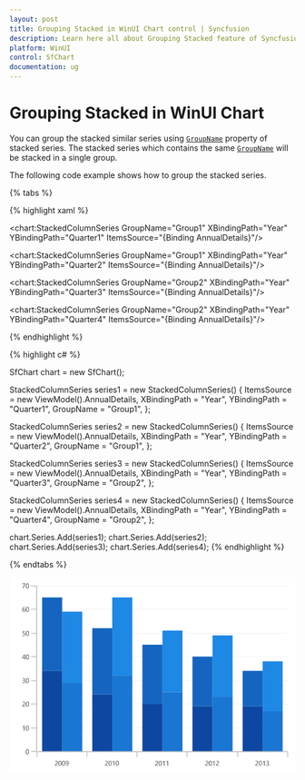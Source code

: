 ```yaml
---
layout: post
title: Grouping Stacked in WinUI Chart control | Syncfusion
description: Learn here all about Grouping Stacked feature of Syncfusion WinUI Chart control and more details.
platform: WinUI
control: SfChart
documentation: ug
---
```


# Grouping Stacked in WinUI Chart

You can group the stacked similar series using [`GroupName`](https://help.syncfusion.com/cr/winui/Syncfusion.UI.Xaml.Charts.StackedSeriesBase.html#Syncfusion_UI_Xaml_Charts_StackedSeriesBase_GroupName) property of stacked series. The stacked series which contains the same [`GroupName`](https://help.syncfusion.com/cr/winui/Syncfusion.UI.Xaml.Charts.StackedSeriesBase.html#Syncfusion_UI_Xaml_Charts_StackedSeriesBase_GroupName) will be stacked in a single group.

The following code example shows how to group the stacked series.

{% tabs %}

{% highlight xaml %}

<chart:StackedColumnSeries GroupName="Group1" XBindingPath="Year" 
         YBindingPath="Quarter1" ItemsSource="{Binding AnnualDetails}"/>

<chart:StackedColumnSeries GroupName="Group1" XBindingPath="Year" 
          YBindingPath="Quarter2" ItemsSource="{Binding AnnualDetails}"/>

<chart:StackedColumnSeries GroupName="Group2" XBindingPath="Year"
          YBindingPath="Quarter3" ItemsSource="{Binding AnnualDetails}"/>

<chart:StackedColumnSeries GroupName="Group2" XBindingPath="Year"
          YBindingPath="Quarter4" ItemsSource="{Binding AnnualDetails}"/>

{% endhighlight %}

{% highlight c# %}

SfChart chart = new SfChart();

StackedColumnSeries series1 = new StackedColumnSeries()
{
    ItemsSource = new ViewModel().AnnualDetails,
    XBindingPath = "Year",
    YBindingPath = "Quarter1",
    GroupName = "Group1",
};

StackedColumnSeries series2 = new StackedColumnSeries()
{
    ItemsSource = new ViewModel().AnnualDetails,
    XBindingPath = "Year",
    YBindingPath = "Quarter2",
    GroupName = "Group1",
};

StackedColumnSeries series3 = new StackedColumnSeries()
{
    ItemsSource = new ViewModel().AnnualDetails,
    XBindingPath = "Year",
    YBindingPath = "Quarter3",
    GroupName = "Group2",
};

StackedColumnSeries series4 = new StackedColumnSeries()
{
    ItemsSource = new ViewModel().AnnualDetails,
    XBindingPath = "Year",
    YBindingPath = "Quarter4",
    GroupName = "Group2",
};

chart.Series.Add(series1);
chart.Series.Add(series2);
chart.Series.Add(series3);
chart.Series.Add(series4);
{% endhighlight %}

{% endtabs %}

![Grouping of stacked series in WinUI Chart](Series_images/groupingstacked.png)
